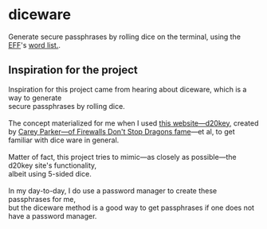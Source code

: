 # diceware
Generate secure passphrases by rolling dice on the terminal, using the [EFF](https://www.eff.org/)'s [word list.](https://www.eff.org/files/2016/07/18/eff_large_wordlist.txt).


## Inspiration for the project

Inspiration for this project came from hearing about diceware, which is a way to generate
\
secure passphrases by rolling dice.
\
\
The concept materialized for me when I used [this website—d20key](https://d20key.com/#/), created
\
by [Carey Parker—of Firewalls Don't Stop Dragons fame](https://firewallsdontstopdragons.com/podcast/)—et al, to get familiar with dice  ware in general.
\
\
Matter of fact, this project tries to mimic—as closely as possible—the d20key site's functionality,
\
albeit using 5-sided dice.
\
\
In my day-to-day, I do use a password manager to create these passphrases for me,
\
but the diceware method is a good way to get passphrases if one does not have a password manager.

